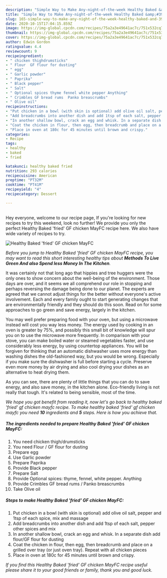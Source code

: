 ```yaml
---
description: "Simple Way to Make Any-night-of-the-week Healthy Baked &amp;#39;fried&amp;#39; GF chicken MayFC"
title: "Simple Way to Make Any-night-of-the-week Healthy Baked &amp;#39;fried&amp;#39; GF chicken MayFC"
slug: 165-simple-way-to-make-any-night-of-the-week-healthy-baked-and-39-fried-and-39-gf-chicken-mayfc
date: 2020-10-15T17:04:15.859Z
image: https://img-global.cpcdn.com/recipes/75a2a3e49641ac7c/751x532cq70/healthy-baked-fried-gf-chicken-mayfc-recipe-main-photo.jpg
thumbnail: https://img-global.cpcdn.com/recipes/75a2a3e49641ac7c/751x532cq70/healthy-baked-fried-gf-chicken-mayfc-recipe-main-photo.jpg
cover: https://img-global.cpcdn.com/recipes/75a2a3e49641ac7c/751x532cq70/healthy-baked-fried-gf-chicken-mayfc-recipe-main-photo.jpg
author: Edwin Gordon
ratingvalue: 4.4
reviewcount: 9
recipeingredient:
- " chicken thighdrumsticks"
- " Flour  GF flour for dusting"
- " egg"
- " Garlic powder"
- " Paprika"
- " Black pepper"
- " Salt"
- " Optional spices thyme fennel white pepper Anything"
- " Crimbles GF bread rums  Panko breascrumbs"
- " Olive oil"
recipeinstructions:
- "Put chicken in a bowl (with skin is optional) add olive oil salt, pepper and 1tsp of each spice, mix and massage"
- "Add breadcrumbs into another dish and add 1tsp of each salt, pepper other spices and mix"
- "In another shallow bowl, crack an egg and whisk. In a separate dish add flour/GF flour for dusting"
- "Coat the chicken in flour, then egg, then breadcrumb and place on a grilled over tray (or just oven tray). Repeat with all chicken pieces"
- "Place in oven at 180c for 45 minutes until brown and crispy."
categories:
- Recipe
tags:
- healthy
- baked
- fried

katakunci: healthy baked fried 
nutrition: 293 calories
recipecuisine: American
preptime: "PT32M"
cooktime: "PT41M"
recipeyield: "4"
recipecategory: Dessert

---
```

<br>
Hey everyone, welcome to our recipe page, If you're looking for new recipes to try this weekend, look no further! We provide you only the perfect Healthy Baked &#39;fried&#39; GF chicken MayFC recipe here. We also have wide variety of recipes to try.
<br>


![Healthy Baked &#39;fried&#39; GF chicken MayFC](https://img-global.cpcdn.com/recipes/75a2a3e49641ac7c/751x532cq70/healthy-baked-fried-gf-chicken-mayfc-recipe-main-photo.jpg)

<i>Before you jump to Healthy Baked &#39;fried&#39; GF chicken MayFC recipe, you may want to read this short interesting healthy tips about 
<strong>Methods To Live Green And also Spend less Money In The Kitchen</strong>.</i>
</br>

It was certainly not that long ago that hippies and tree huggers were the only ones to show concern about the well-being of the environment. Those days are over, and it seems we all comprehend our role in stopping and perhaps reversing the damage being done to our planet. The experts are agreed that we cannot adjust things for the better without everyone's active involvement. Each and every family ought to start generating changes that are environmentally friendly and they should do this soon. Read on for some approaches to go green and save energy, largely in the kitchen.

You may well prefer preparing food with your oven, but using a microwave instead will cost you way less money. The energy used by cooking in an oven is greater by 75%, and possibly this small bit of knowledge will spur you on to use the microwave more frequently. In comparison with your stove, you can make boiled water or steamed vegetables faster, and use considerably less energy, by using countertop appliances. You will be forgiven for thinking that an automatic dishwasher uses more energy than washing dishes the old-fashioned way, but you would be wrong. Especially if you make sure the dishwasher is full before starting a cycle. Preserve even more money by air drying and also cool drying your dishes as an alternative to heat drying them.

As you can see, there are plenty of little things that you can do to save energy, and also save money, in the kitchen alone. Eco-friendly living is not really that tough. It's related to being sensible, most of the time.


<i>We hope you got benefit from reading it, now let's go back to healthy baked &#39;fried&#39; gf chicken mayfc recipe. To make healthy baked &#39;fried&#39; gf chicken mayfc you need <strong>10</strong> ingredients and <strong>5</strong> steps. Here is how you achieve that.
</i>

##### The ingredients needed to prepare Healthy Baked &#39;fried&#39; GF chicken MayFC:

1. You need  chicken thigh/drumsticks
1. You need  Flour / GF flour for dusting
1. Prepare  egg
1. Use  Garlic powder
1. Prepare  Paprika
1. Provide  Black pepper
1. Prepare  Salt
1. Provide  Optional spices: thyme, fennel, white pepper. Anything
1. Provide  Crimbles GF bread rums / Panko breascrumbs
1. Take  Olive oil


##### Steps to make Healthy Baked &#39;fried&#39; GF chicken MayFC:

1. Put chicken in a bowl (with skin is optional) add olive oil salt, pepper and 1tsp of each spice, mix and massage
1. Add breadcrumbs into another dish and add 1tsp of each salt, pepper other spices and mix
1. In another shallow bowl, crack an egg and whisk. In a separate dish add flour/GF flour for dusting
1. Coat the chicken in flour, then egg, then breadcrumb and place on a grilled over tray (or just oven tray). Repeat with all chicken pieces
1. Place in oven at 180c for 45 minutes until brown and crispy.


<i>If you find this Healthy Baked &#39;fried&#39; GF chicken MayFC recipe useful please share it to your good friends or family, thank you and good luck.</i>
